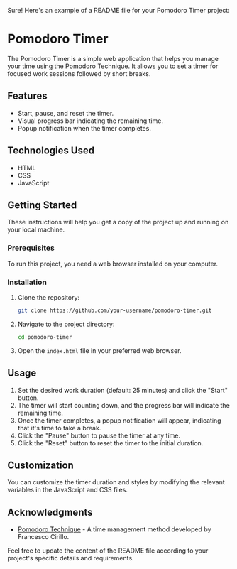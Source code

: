 Sure! Here's an example of a README file for your Pomodoro Timer project:

# Pomodoro Timer

The Pomodoro Timer is a simple web application that helps you manage your time using the Pomodoro Technique. It allows you to set a timer for focused work sessions followed by short breaks.

## Features

- Start, pause, and reset the timer.
- Visual progress bar indicating the remaining time.
- Popup notification when the timer completes.

## Technologies Used

- HTML
- CSS
- JavaScript

## Getting Started

These instructions will help you get a copy of the project up and running on your local machine.

### Prerequisites

To run this project, you need a web browser installed on your computer.

### Installation

1. Clone the repository:

   ```bash
   git clone https://github.com/your-username/pomodoro-timer.git
   ```

2. Navigate to the project directory:

   ```bash
   cd pomodoro-timer
   ```

3. Open the `index.html` file in your preferred web browser.

## Usage

1. Set the desired work duration (default: 25 minutes) and click the "Start" button.
2. The timer will start counting down, and the progress bar will indicate the remaining time.
3. Once the timer completes, a popup notification will appear, indicating that it's time to take a break.
4. Click the "Pause" button to pause the timer at any time.
5. Click the "Reset" button to reset the timer to the initial duration.

## Customization

You can customize the timer duration and styles by modifying the relevant variables in the JavaScript and CSS files.


## Acknowledgments

- [Pomodoro Technique](https://francescocirillo.com/pages/pomodoro-technique) - A time management method developed by Francesco Cirillo.

Feel free to update the content of the README file according to your project's specific details and requirements.